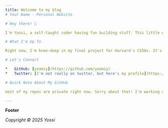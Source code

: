 ```yaml
---
title: Welcome to my blog
# Your Name - Personal Website

# Hey there! 👋

I'm Yossi, a self-taught coder having fun building stuff. This little website is a side project I whipped up using GitHub Pages, inspired by ['sהתלתל tweet] (https://x.com/taltimes2/status/1875879963393413514?mx=2). I'm really into learning new tech and exploring the world of development.

# What I'm Up To

Right now, I'm knee-deep in my final project for Harvard's CS50x. It's keeping me busy, but I'm super excited about how it's turning out. More on that soon!

# Let's Connect

*   GitHub: [yoomiy](https://github.com/yoomiy)
*   Twitter: [I'm not really on twitter, but here's my profile](https://twitter.com/seferontw)

# Quick Note About My GitHub

most of my repos are private right now. Sorry about that! I'm working on some stuff I'm actually proud to share, and I promise to make them public as soon as they're ready. Especially after I finish this CS50x thing, you'll see some action. 😉

---
```


**Footer**

*Copyright © 2025 Yossi*